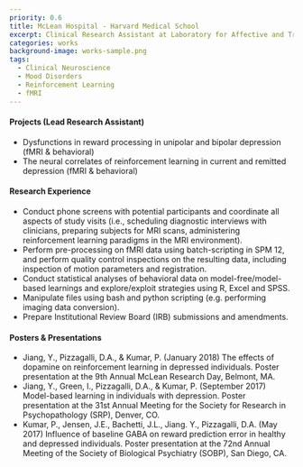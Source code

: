 ```yaml
---
priority: 0.6
title: McLean Hospital - Harvard Medical School
excerpt: Clinical Research Assistant at Laboratory for Affective and Translational Neuroscience
categories: works
background-image: works-sample.png
tags:
  - Clinical Neuroscience
  - Mood Disorders
  - Reinforcement Learning
  - fMRI
---
```


#### Projects (Lead Research Assistant)

- Dysfunctions in reward processing in unipolar and bipolar depression (fMRI & behavioral)
- The neural correlates of reinforcement learning in current and remitted depression (fMRI & behavioral)

#### Research Experience
-	Conduct phone screens with potential participants and coordinate all aspects of study visits (i.e., scheduling diagnostic interviews with clinicians, preparing subjects for MRI scans, administering reinforcement learning paradigms in the MRI environment).
-	Perform pre-processing on fMRI data using batch-scripting in SPM 12, and perform quality control inspections on the resulting data, including inspection of motion parameters and registration.
-	Conduct statistical analyses of behavioral data on model-free/model-based learnings and explore/exploit strategies using R, Excel and SPSS.
-	Manipulate files using bash and python scripting (e.g. performing imaging data conversion).
-	Prepare Institutional Review Board (IRB) submissions and amendments.

#### Posters & Presentations
- Jiang, Y., Pizzagalli, D.A., & Kumar, P. (January 2018) The effects of dopamine on reinforcement learning in depressed individuals. Poster presentation at the 9th Annual McLean Research Day, Belmont, MA.
- Jiang, Y., Green, I., Pizzagalli, D.A., & Kumar, P. (September 2017) Model-based learning in individuals with depression. Poster presentation at the 31st Annual Meeting for the Society for Research in Psychopathology (SRP), Denver, CO.
- Kumar, P., Jensen, J.E., Bachetti, J.L., Jiang. Y., Pizzagalli, D.A. (May 2017) Influence of baseline GABA on reward prediction error in healthy and depressed individuals. Poster presentation at the 72nd Annual Meeting of the Society of Biological Psychiatry (SOBP), San Diego, CA.
